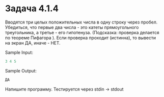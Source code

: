 # Задача 4.1.4

Вводятся три целых положительных числа в одну строку через пробел. Убедиться, что первые два числа - это катеты прямоугольного треугольника, а третье - его гипотенуза. (Подсказка: проверка делается по теореме Пифагора ). Если проверка проходит (истинна), то вывести на экран ДА, иначе - НЕТ.

Sample Input:

```python
3 4 5
```

Sample Output:

```python
ДА
```

Напишите программу. Тестируется через stdin → stdout
